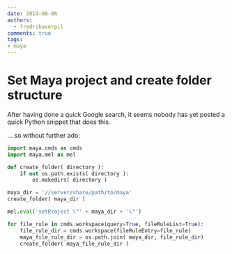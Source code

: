 ```yaml
---
date: 2014-08-06
authors:
  - fredrikaverpil
comments: true
tags:
- maya
---
```


# Set Maya project and create folder structure

After having done a quick Google search, it seems nobody has yet posted a quick Python snippet that does this.

<!-- more -->

... so without further ado:

```python
import maya.cmds as cmds
import maya.mel as mel

def create_folder( directory ):
    if not os.path.exists( directory ):
        os.makedirs( directory )

maya_dir = '//server/share/path/to/maya'
create_folder( maya_dir )

mel.eval('setProject \"' + maya_dir + '\"')

for file_rule in cmds.workspace(query=True, fileRuleList=True):
    file_rule_dir = cmds.workspace(fileRuleEntry=file_rule)
    maya_file_rule_dir = os.path.join( maya_dir, file_rule_dir)
    create_folder( maya_file_rule_dir )
```